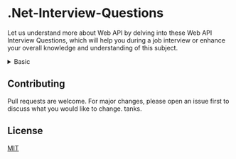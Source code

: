 # .Net-Interview-Questions

Let us understand more about Web API by delving into these Web API Interview Questions, which will help you during a job interview or enhance your overall knowledge and understanding of this subject.


<details>
  <summary >
    Basic    
  </summary>

## 1. What are the main return types supported in Web API?
It does not have any specific data type. It can return data of any type depending upon the business requirement. There are many HTTP methods like GET, POST, PUT, etc., which can return data in different formats depending upon the use case. 
* Void – It will return empty content
* HttpResponseMessage – It will convert the response to an HTTP message.
* IHttpActionResult – internally calls ExecuteAsync to create an HttpResponseMessage
* Other types – You can write the serialized return value into the response body


## 2. How do we limit access to methods with an HTTP verb in Web API?
An attribute has to be added/
* HttpGet
* HttpPost
* HttpDelete
* HttpPut


## 3. How can we register exception filter from the action?
We can register exception filter from action using following code:
```C#
[NotImplExceptionFilter]
public TestCustomer GetMyTestCustomer(int custid)
{
}
```
Or you can register exception filter globally using following code:
```
GlobalConfiguration.Configuration.Filters.Add (new MyTestCustomerStore.NotImplExceptionFilterAttribute());
```
[More Info.](https://learn.microsoft.com/en-us/aspnet/web-api/overview/error-handling/exception-handling)


## 4. How Can assign alias name for ASP.NET Web API Action?
We can give alias name for Web API action same as in case of ASP.NET MVC by using “ActionName” attribute as follows:
```C#
[ActionName("SaveStudentInfo")]
public void UpdateStudent(Student aStudent)
{
}
```
[More Info.](https://learn.microsoft.com/en-us/dotnet/api/system.web.mvc.actionnameattribute?view=aspnet-mvc-5.2)
</details>

## Contributing

Pull requests are welcome. For major changes, please open an issue first
to discuss what you would like to change. tanks.

## License

[MIT](https://choosealicense.com/licenses/mit/)

